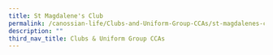 ```yaml
---
title: St Magdalene's Club
permalink: /canossian-life/Clubs-and-Uniform-Group-CCAs/st-magdalenes-club/
description: ""
third_nav_title: Clubs & Uniform Group CCAs
---
```

